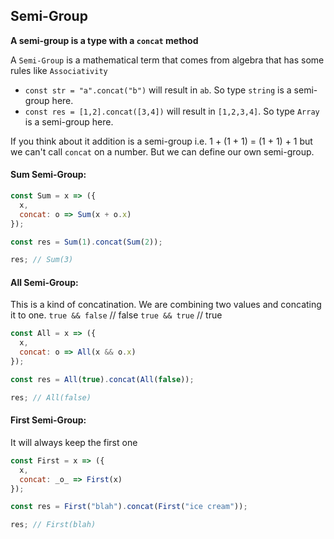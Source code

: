 ## Semi-Group

**A semi-group is a type with a `concat` method**

A `Semi-Group` is a mathematical term that comes from algebra that has some rules like `Associativity`

- `const str = "a".concat("b")` will result in `ab`. So type `string` is a semi-group here.
- `const res = [1,2].concat([3,4])` will result in `[1,2,3,4]`. So type `Array` is a semi-group here.

If you think about it addition is a semi-group i.e. 1 + (1 + 1) = (1 + 1) + 1
but we can't call `concat` on a number. But we can define our own semi-group.

#### Sum Semi-Group:

```javascript
const Sum = x => ({
  x,
  concat: o => Sum(x + o.x)
});

const res = Sum(1).concat(Sum(2));

res; // Sum(3)
```

#### All Semi-Group:

This is a kind of concatination. We are combining two values and concating it to one.
`true && false` // false
`true && true` // true

```javascript
const All = x => ({
  x,
  concat: o => All(x && o.x)
});

const res = All(true).concat(All(false));

res; // All(false)
```

#### First Semi-Group:

It will always keep the first one

```javascript
const First = x => ({
  x,
  concat: _o_ => First(x)
});

const res = First("blah").concat(First("ice cream"));

res; // First(blah)
```
